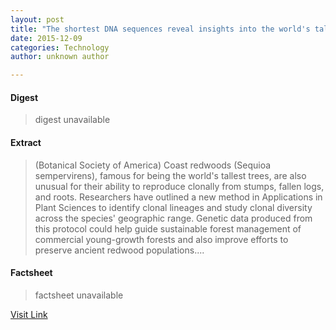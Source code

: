 ```yaml
---
layout: post
title: "The shortest DNA sequences reveal insights into the world's tallest trees"
date: 2015-12-09
categories: Technology
author: unknown author

---
```



#### Digest
>digest unavailable

#### Extract
>(Botanical Society of America) Coast redwoods (Sequioa sempervirens), famous for being the world's tallest trees, are also unusual for their ability to reproduce clonally from stumps, fallen logs, and roots. Researchers have outlined a new method in Applications in Plant Sciences to identify clonal lineages and study clonal diversity across the species' geographic range. Genetic data produced from this protocol could help guide sustainable forest management of commercial young-growth forests and also improve efforts to preserve ancient redwood populations....

#### Factsheet
>factsheet unavailable

[Visit Link](http://www.eurekalert.org/pub_releases/2015-03/bsoa-tsd032715.php)


